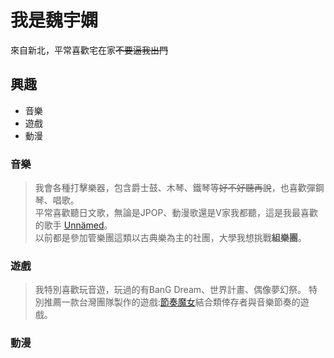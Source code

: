 我是魏宇嫻
===
來自新北，平常喜歡宅在家~~不要逼我出門~~

興趣
---
- 音樂
- 遊戲
- 動漫


### 音樂

>我會各種打擊樂器，包含爵士鼓、木琴、鐵琴等~~好不好聽再說~~，也喜歡彈鋼琴、唱歌。  
>平常喜歡聽日文歌，無論是JPOP、動漫歌還是V家我都聽，這是我最喜歡的歌手
[Unnämed](https://youtube.com/@unnamednow00?si=hpLuKkwLWAnI0kzt "我最喜歡Summer Song這首")。  
>以前都是參加管樂團這類以古典樂為主的社團，大學我想挑戰**組樂團**。

### 遊戲
>我特別喜歡玩音遊，玩過的有BanG Dream、世界計畫、偶像夢幻祭。
>特別推薦一款台灣團隊製作的遊戲:[節奏魔女](https://www.dusklightgames.com/rhythmwitch "節奏魔女舞動的骷髏")結合類倖存者與音樂節奏的遊戲。

### 動漫
